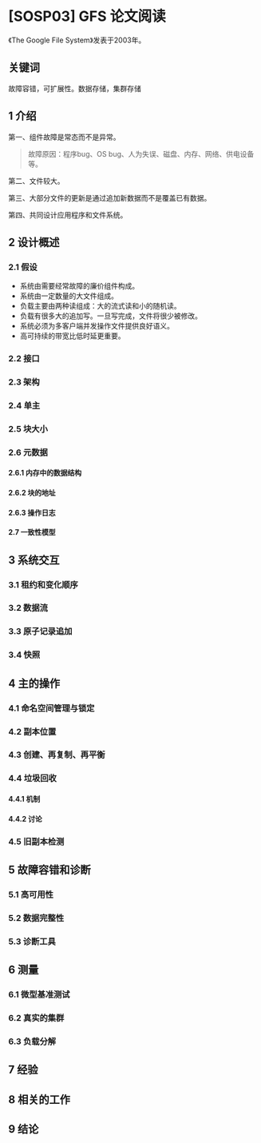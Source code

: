 # [SOSP03] GFS 论文阅读

  《The Google File System》发表于2003年。

## 关键词

故障容错，可扩展性。数据存储，集群存储

## 1 介绍

第一、组件故障是常态而不是异常。

> 故障原因：程序bug、OS bug、人为失误、磁盘、内存、网络、供电设备等。

第二、文件较大。

第三、大部分文件的更新是通过追加新数据而不是覆盖已有数据。

第四、共同设计应用程序和文件系统。

## 2 设计概述

### 2.1 假设

* 系统由需要经常故障的廉价组件构成。
* 系统由一定数量的大文件组成。
* 负载主要由两种读组成：大的流式读和小的随机读。
* 负载有很多大的追加写。一旦写完成，文件将很少被修改。
* 系统必须为多客户端并发操作文件提供良好语义。
* 高可持续的带宽比低时延更重要。

### 2.2 接口

### 2.3 架构

### 2.4 单主

### 2.5 块大小

### 2.6 元数据

#### 2.6.1 内存中的数据结构

#### 2.6.2 块的地址

####  2.6.3 操作日志

#### 2.7 一致性模型

## 3 系统交互

### 3.1 租约和变化顺序

### 3.2 数据流

### 3.3 原子记录追加

### 3.4 快照

## 4 主的操作

### 4.1 命名空间管理与锁定

### 4.2 副本位置

### 4.3 创建、再复制、再平衡

### 4.4 垃圾回收

#### 4.4.1 机制

#### 4.4.2 讨论

### 4.5 旧副本检测

## 5 故障容错和诊断

### 5.1 高可用性

### 5.2 数据完整性

### 5.3 诊断工具

## 6 测量

### 6.1 微型基准测试

### 6.2 真实的集群

### 6.3 负载分解

## 7 经验

## 8 相关的工作

## 9 结论